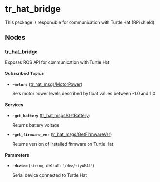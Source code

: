 # tr_hat_bridge
This package is responsible for communication with Turtle Hat (RPi shield)

## Nodes

### tr_hat_bridge
Exposes ROS API for communication with Turtle Hat

#### Subscribed Topics

* **`~motors`** ([tr_hat_msgs/MotorPower])

	Sets motor power levels described by float values between -1.0 and 1.0

#### Services

* **`~get_battery`** ([tr_hat_msgs/GetBattery])

	Returns battery voltage

* **`~get_firmware_ver`** ([tr_hat_msgs/GetFirmwareVer])

	Returns version of installed firmware on Turtle Hat

#### Parameters

* **`~device`** (`string`, default: `"/dev/ttyAMA0"`)

	Serial device connected to Turtle Hat

[tr_hat_msgs/MotorPower]: https://github.com/TurtleRover/tr_ros/blob/master/tr_hat_msgs/msg/MotorPower.msg
[tr_hat_msgs/GetBattery]: https://github.com/TurtleRover/tr_ros/blob/master/tr_hat_msgs/srv/GetBattery.srv
[tr_hat_msgs/GetFirmwareVer]: https://github.com/TurtleRover/tr_ros/blob/master/tr_hat_msgs/srv/GetFirmwareVer.srv